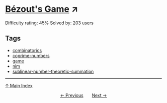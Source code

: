 # [Bézout's Game](https://projecteuler.net/problem=787) ↗️

Difficulty rating: 45%
Solved by: 203 users
## Tags

- [combinatorics](../tags/combinatorics.md)
- [coprime-numbers](../tags/coprime-numbers.md)
- [game](../tags/game.md)
- [nim](../tags/nim.md)
- [sublinear-number-theoretic-summation](../tags/sublinear-number-theoretic-summation.md)



---

[↑ Main Index](../README.md)


<div align=center><a href='786.md'>← Previous</a> &nbsp;&nbsp; &nbsp;&nbsp;  <a href='788.md'>Next →</a></div>
